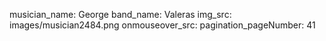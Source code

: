 musician_name: George
band_name: Valeras
img_src: images/musician2484.png
onmouseover_src: 
pagination_pageNumber: 41